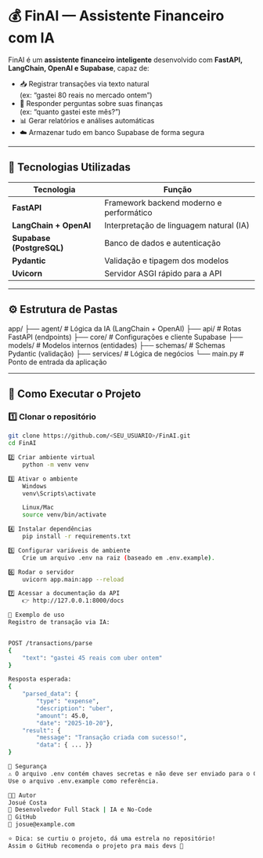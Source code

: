 # 💰 FinAI — Assistente Financeiro com IA

FinAI é um **assistente financeiro inteligente** desenvolvido com **FastAPI, LangChain, OpenAI e Supabase**, capaz de:

- 📥 Registrar transações via texto natural  
  (ex: “gastei 80 reais no mercado ontem”)
- 💬 Responder perguntas sobre suas finanças  
  (ex: “quanto gastei este mês?”)
- 📊 Gerar relatórios e análises automáticas  
- ☁️ Armazenar tudo em banco Supabase de forma segura

---

## 🧠 Tecnologias Utilizadas

| Tecnologia | Função |
|-------------|--------|
| **FastAPI** | Framework backend moderno e performático |
| **LangChain + OpenAI** | Interpretação de linguagem natural (IA) |
| **Supabase (PostgreSQL)** | Banco de dados e autenticação |
| **Pydantic** | Validação e tipagem dos modelos |
| **Uvicorn** | Servidor ASGI rápido para a API |

---

## ⚙️ Estrutura de Pastas

app/
├── agent/ # Lógica da IA (LangChain + OpenAI)
├── api/ # Rotas FastAPI (endpoints)
├── core/ # Configurações e cliente Supabase
├── models/ # Modelos internos (entidades)
├── schemas/ # Schemas Pydantic (validação)
├── services/ # Lógica de negócios
└── main.py # Ponto de entrada da aplicação

---

## 🚀 Como Executar o Projeto

### 1️⃣ Clonar o repositório
```bash
git clone https://github.com/<SEU_USUARIO>/FinAI.git
cd FinAI

2️⃣ Criar ambiente virtual
    python -m venv venv

3️⃣ Ativar o ambiente
    Windows
    venv\Scripts\activate

    Linux/Mac
    source venv/bin/activate

4️⃣ Instalar dependências
    pip install -r requirements.txt

5️⃣ Configurar variáveis de ambiente
    Crie um arquivo .env na raiz (baseado em .env.example).

6️⃣ Rodar o servidor
    uvicorn app.main:app --reload

7️⃣ Acessar a documentação da API
    👉 http://127.0.0.1:8000/docs

🧩 Exemplo de uso
Registro de transação via IA:


POST /transactions/parse
{
    "text": "gastei 45 reais com uber ontem"
}   

Resposta esperada:
{
    "parsed_data": {
        "type": "expense",
        "description": "uber",
        "amount": 45.0,
        "date": "2025-10-20"},
    "result": {
        "message": "Transação criada com sucesso!",
        "data": { ... }}
}

🔐 Segurança
⚠️ O arquivo .env contém chaves secretas e não deve ser enviado para o GitHub.
Use o arquivo .env.example como referência.

🧑‍💻 Autor
Josué Costa
📍 Desenvolvedor Full Stack | IA e No-Code
💼 GitHub
📧 josue@example.com

⭐ Dica: se curtiu o projeto, dá uma estrela no repositório!
Assim o GitHub recomenda o projeto pra mais devs 🚀
